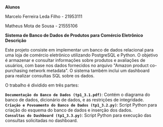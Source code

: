 **Alunos**

</b>
Marcelo Ferreira Leda Filho - 21953111

</b>

Matheus Mota de Sousa - 21555106

**Sistema de Banco de Dados de Produtos para Comércio Eletrônico**
</br>
**Descrição**

Este projeto consiste em implementar um banco de dados relacional para uma loja de comércio eletrônico utilizando PostgreSQL e Python. O objetivo é armazenar e consultar informações sobre produtos e avaliações de usuários, com base nos dados fornecidos no arquivo "Amazon product co-purchasing network metadata". O sistema também inclui um dashboard para realizar consultas SQL sobre os dados.

O trabalho é dividido em três partes:

**``Documentação do Banco de Dados (tp1_3.1.pdf)``**: Contém o diagrama do banco de dados, dicionário de dados, e as restrições de integridade.
</br>
**``Criação e Povoamento do Banco de Dados (tp1_3.2.py)``**: Script Python para criação do esquema do banco de dados e inserção dos dados.
</br>
**``Consultas do Dashboard (tp1_3.3.py)``**: Script Python para execução das consultas solicitadas no dashboard.
